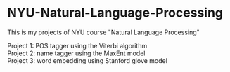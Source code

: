 # NYU-Natural-Language-Processing
This is my projects of NYU course "Natural Language Processing"  

Project 1: POS tagger using the Viterbi algorithm  
Project 2: name tagger using the MaxEnt model   
Project 3: word embedding using Stanford glove model     